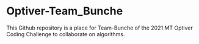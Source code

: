# Optiver-Team_Bunche

This Github repository is a place for Team-Bunche of the 2021 MT Optiver Coding Challenge to collaborate on algorithms.
